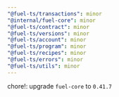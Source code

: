 ```yaml
---
"@fuel-ts/transactions": minor
"@internal/fuel-core": minor
"@fuel-ts/contract": minor
"@fuel-ts/versions": minor
"@fuel-ts/account": minor
"@fuel-ts/program": minor
"@fuel-ts/recipes": minor
"@fuel-ts/errors": minor
"@fuel-ts/utils": minor
---
```


chore!: upgrade `fuel-core` to `0.41.7`
